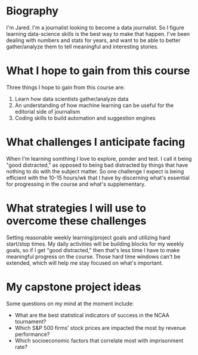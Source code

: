 # Biography

I'm Jared. I'm a journalist looking to become a data journalist. So I figure learning data-science skills is the best way to make that happen. I've been dealing with numbers and stats for years, and want to be able to better gather/analyze them to tell meaningful and interesting stories. 

# What I hope to gain from this course

Three things I hope to gain from this course are:

1. Learn how data scientists gather/analyze data
2. An understanding of how machine learning can be useful for the editorial side of journalism
3. Coding skills to build automation and suggestion engines

# What challenges I anticipate facing

When I'm learning somthing I love to explore, ponder and test. I call it being "good distracted," as opposed to being bad distracted by things that have nothing to do with the subject matter. So one challenge I expect is being efficient with the 10-15 hours/wk that I have by discerning what's essential for progressing in the course and what's supplementary.

# What strategies I will use to overcome these challenges

Setting reasonable weekly learning/project goals and utilizing hard start/stop times. My daily activities will be building blocks for my weekly goals, so if I get "good distracted," then that's less time I have to make meaningful progress on the course. Those hard time windows can't be extended, which will help me stay focused on what's important.

# My capstone project ideas

Some questions on my mind at the moment include:

* What are the best statistical indicators of success in the NCAA tournament?
* Which S&P 500 firms’ stock prices are impacted the most by revenue performance?
* Which socioeconomic factors that correlate most with imprisonment rate?

